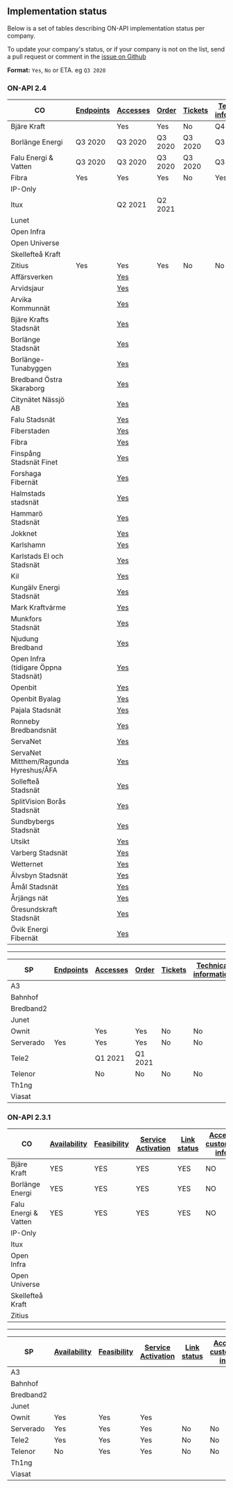 ## Implementation status

Below is a set of tables describing ON-API implementation status per company.

To update your company's status, or if your company is not on the list, send a pull request or comment in the [issue on Github](https://github.com/on-api/on-api/issues/6)

**Format:** `Yes`, `No` or ETA. eg `Q3 2020`


### ON-API 2.4

| CO                |[Endpoints](2.4.0/spec/endpoints.md) | [Accesses](2.4.0/spec/accesses.md) | [Order](2.4.0/spec/orders.md) | [Tickets](2.4.0/spec/tickets.md) | [Technical information](2.4.0/spec/technical_info.md) | [Contacts](2.4.0/spec/contacts.md) | [Subscriptions](2.4.0/spec/subscriptions.md) | [Invoice Specification](2.4.0/spec/invoice_specification.md) | [Web portal](2.4.0/spec/web_portal.md) |
|-------------------|-------------------------------------|------------------------------------|-------------------------------|----------------------------------|-------------------------------------------------------|------------------------------------|----------------------------------------------|--------------------------------------------------------------|---------------------------------|
|Bjäre Kraft        | | Yes                                | Yes                           | No                               | Q4 2020                                              | No                                 |  Q3 2020                                     | Q3 2020                                                      | Yes                             |
|Borlänge Energi    | Q3 2020 | Q3 2020 | Q3 2020 | Q3 2020 | Q3 2020 | Q3 2020 | Q3 2020 | Q3 2020 | Q3 2020 |
|Falu Energi & Vatten| Q3 2020 | Q3 2020 | Q3 2020 | Q3 2020 | Q3 2020 | Q3 2020 | Q3 2020 | Q3 2020 | Q3 2020 |
|Fibra| Yes | Yes | Yes | No | Yes | No | No | No | No |
|IP-Only| | | | | | | | | |
|Itux| |Q2 2021|Q2 2021| | | | | | |
|Lunet| | | | | | | | | |
|Open Infra| | | | | | | | | |
|Open Universe| | | | | | | | | |
|Skellefteå Kraft| | | | | | | | | |
|Zitius| Yes | Yes | Yes | No | No | No | Yes | No | No |
|Affärsverken| | [Yes](https://www.stadsnatsportalen.se/plain/onapi/AFF) | | | | | | | |
|Arvidsjaur| | [Yes](https://www.stadsnatsportalen.se/plain/onapi/ARV) | | | | | | | |
|Arvika Kommunnät| | [Yes](https://www.stadsnatsportalen.se/plain/onapi/AKN) | | | | | | | |
|Bjäre Krafts Stadsnät| | [Yes](https://www.stadsnatsportalen.se/plain/onapi/BKB) | | | | | | | |
|Borlänge Stadsnät| | [Yes](https://www.stadsnatsportalen.se/plain/onapi/NORRBOR) | | | | | | | |
|Borlänge-Tunabyggen| | [Yes](https://www.stadsnatsportalen.se/plain/onapi/BORTUN) | | | | | | | |
|Bredband Östra Skaraborg| | [Yes](https://www.stadsnatsportalen.se/plain/onapi/BOS) | | | | | | | |
|Citynätet Nässjö AB| | [Yes](https://www.stadsnatsportalen.se/plain/onapi/CNN) | | | | | | | |
|Falu Stadsnät| | [Yes](https://www.stadsnatsportalen.se/plain/onapi/FEV) | | | | | | | |
|Fiberstaden| | [Yes](https://www.stadsnatsportalen.se/plain/onapi/FIB) | | | | | | | |
|Fibra| | [Yes](https://www.stadsnatsportalen.se/plain/onapi/MNCMSN) | | | | | | | |
|Finspång Stadsnät Finet| | [Yes](https://www.stadsnatsportalen.se/plain/onapi/FIN) | | | | | | | |
|Forshaga Fibernät| | [Yes](https://www.stadsnatsportalen.se/plain/onapi/FHF) | | | | | | | |
|Halmstads stadsnät| | [Yes](https://www.stadsnatsportalen.se/plain/onapi/HLM) | | | | | | | |
|Hammarö Stadsnät| | [Yes](https://www.stadsnatsportalen.se/plain/onapi/HMM) | | | | | | | |
|Jokknet| | [Yes](https://www.stadsnatsportalen.se/plain/onapi/JOK) | | | | | | | |
|Karlshamn| | [Yes](https://www.stadsnatsportalen.se/plain/onapi/KRY) | | | | | | | |
|Karlstads El och Stadsnät| | [Yes](https://www.stadsnatsportalen.se/plain/onapi/OPNKRL) | | | | | | | |
|Kil| | [Yes](https://www.stadsnatsportalen.se/plain/onapi/KIL) | | | | | | | |
|Kungälv Energi Stadsnät| | [Yes](https://www.stadsnatsportalen.se/plain/onapi/KGV) | | | | | | | |
|Mark Kraftvärme| | [Yes](https://www.stadsnatsportalen.se/plain/onapi/MKV) | | | | | | | |
|Munkfors Stadsnät| | [Yes](https://www.stadsnatsportalen.se/plain/onapi/MKF) | | | | | | | |
|Njudung Bredband| | [Yes](https://www.stadsnatsportalen.se/plain/onapi/VET) | | | | | | | |
|Open Infra (tidigare Öppna Stadsnät)| | [Yes](https://www.stadsnatsportalen.se/plain/onapi/OST) | | | | | | | |
|Openbit| | [Yes](https://www.stadsnatsportalen.se/plain/onapi/OPB) | | | | | | | |
|Openbit Byalag| | [Yes](https://www.stadsnatsportalen.se/plain/onapi/OPBBYA) | | | | | | | |
|Pajala Stadsnät| | [Yes](https://www.stadsnatsportalen.se/plain/onapi/PAJ) | | | | | | | |
|Ronneby Bredbandsnät| | [Yes](https://www.stadsnatsportalen.se/plain/onapi/RBY) | | | | | | | |
|ServaNet| | [Yes](https://www.stadsnatsportalen.se/plain/onapi/NORRSRV2) | | | | | | | |
|ServaNet Mitthem/Ragunda Hyreshus/ÅFA| | [Yes](https://www.stadsnatsportalen.se/plain/onapi/SRVMH) | | | | | | | |
|Sollefteå Stadsnät| | [Yes](https://www.stadsnatsportalen.se/plain/onapi/SFT) | | | | | | | |
|SplitVision Borås Stadsnät| | [Yes](https://www.stadsnatsportalen.se/plain/onapi/SPV) | | | | | | | |
|Sundbybergs Stadsnät| | [Yes](https://www.stadsnatsportalen.se/plain/onapi/SNC) | | | | | | | |
|Utsikt| | [Yes](https://www.stadsnatsportalen.se/plain/onapi/UTS) | | | | | | | |
|Varberg Stadsnät| | [Yes](https://www.stadsnatsportalen.se/plain/onapi/VAR) | | | | | | | |
|Wetternet| | [Yes](https://www.stadsnatsportalen.se/plain/onapi/WNT) | | | | | | | |
|Älvsbyn Stadsnät| | [Yes](https://www.stadsnatsportalen.se/plain/onapi/ALV) | | | | | | | |
|Åmål Stadsnät| | [Yes](https://www.stadsnatsportalen.se/plain/onapi/AMA) | | | | | | | |
|Årjängs nät| | [Yes](https://www.stadsnatsportalen.se/plain/onapi/ANG) | | | | | | | |
|Öresundskraft Stadsnät| | [Yes](https://www.stadsnatsportalen.se/plain/onapi/ORE) | | | | | | | |
|Övik Energi Fibernät| | [Yes](https://www.stadsnatsportalen.se/plain/onapi/OVK) | | | | | | | |
---

| SP                | [Endpoints](2.4.0/spec/endpoints.md) | [Accesses](2.4.0/spec/accesses.md) | [Order](2.4.0/spec/orders.md) | [Tickets](2.4.0/spec/tickets.md) | [Technical information](2.4.0/spec/technical_info.md) | [Contacts](2.4.0/spec/contacts.md) | [Subscriptions](2.4.0/spec/subscriptions.md) | [Invoice Specification](2.4.0/spec/invoice_specification.md) | [Web portal](2.4.0/spec/web_portal.md) |
|-------------------|--------------------------------------|------------------------------------|-------------------------------|----------------------------------|-------------------------------------------------------|------------------------------------|----------------------------------------------|--------------------------------------------------------------|----------------------------------------|
|A3 | | | | | | | | | |
|Bahnhof| | | | | | | | | |
|Bredband2| | | | | | | | | |
|Junet| | | | | | | | | |
|Ownit| |Yes|Yes|No|No|No|No|No| |
|Serverado| Yes |Yes|Yes|No|No|Yes|No|No|No|
|Tele2| | Q1 2021 | Q1 2021 | | | | | | |
|Telenor| |No|No|No|No|No|No|No|No|
|Th1ng| | | | | | | | | |
|Viasat| | | | | | | | | |

### ON-API 2.3.1

| CO                | [Availability](2.3.1/availability.md) | [Feasibility](2.3.1/feasibility.md) | [Service Activation](2.3.1/service_activation.md) | [Link status](2.3.1/fm_linkstatus.md) | [Access customer info](2.3.1/access_customer_info.md) | [CO Active services](2.3.1/co_active_services.md) | [Web portal](2.3.1/web_portal.md) |
|-------------------|---------------------------------------|-------------------------------------|---------------------------------------------------|---------------------------------------|-------------------------------------------------------|---------------------------------------------------|-----------------------------------|
|Bjäre Kraft        | YES                                   | YES                                 | YES                                               | YES                                   | NO                                                    | YES                                               | YES                               |
|Borlänge Energi    | YES                                   | YES                                 | YES                                               | YES                                   | NO                                                    | YES                                               | YES                               |
|Falu Energi & Vatten| YES                                   | YES                                 | YES                                               | YES                                   | NO                                                    | YES                                               | YES                               |
|IP-Only| | | | | | | | |
|Itux| | | | | | | |
|Open Infra| | | | | | | |
|Open Universe| | | | | | | |
|Skellefteå Kraft| | | | | | | |
|Zitius| | | | | | | |

---

| SP                | [Availability](2.3.1/availability.md) | [Feasibility](2.3.1/feasibility.md) | [Service Activation](2.3.1/service_activation.md) | [Link status](2.3.1/fm_linkstatus.md) | [Access customer info](2.3.1/access_customer_info.md) | [CO Active services](2.3.1/co_active_services.md) | [Web portal](2.3.1/web_portal.md) |
|-------------------|---------------------------------------|-------------------------------------|---------------------------------------------------|---------------------------------------|-------------------------------------------------------|---------------------------------------------------|-----------------------------------|
|A3| | | | | | | |
|Bahnhof| | | | | | | |
|Bredband2| | | | | | | |
|Junet| | | | | | | |
|Ownit|Yes|Yes|Yes| | | | |
|Serverado|Yes|Yes|Yes|No|No|No|No|
|Tele2|Yes|Yes|Yes|No|No|No|No
|Telenor|No|Yes|Yes|No|No|No|No
|Th1ng| | | | | | | |
|Viasat| | | | | | | |
